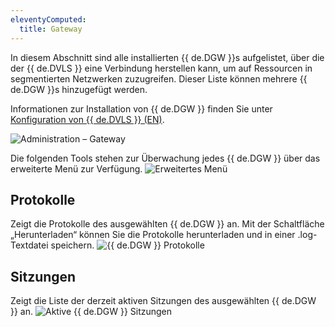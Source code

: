```yaml
---
eleventyComputed:
  title: Gateway
---
```

In diesem Abschnitt sind alle installierten {{ de.DGW }}s aufgelistet, über die der {{ de.DVLS }} eine Verbindung herstellen kann, um auf Ressourcen in segmentierten Netzwerken zuzugreifen. Dieser Liste können mehrere {{ de.DGW }}s hinzugefügt werden.  

Informationen zur Installation von {{ de.DGW }} finden Sie unter [Konfiguration von {{ de.DVLS }} (EN)](/server/dgw/server-configuration/).  

![Administration – Gateway](https://webdevolutions.azureedge.net/docs/de/server/ServerOp0069.png)  

Die folgenden Tools stehen zur Überwachung jedes {{ de.DGW }} über das erweiterte Menü zur Verfügung.
![Erweitertes Menü](https://webdevolutions.azureedge.net/docs/de/server/ServerOp0070.png)

## Protokolle
Zeigt die Protokolle des ausgewählten {{ de.DGW }} an. Mit der Schaltfläche „Herunterladen“ können Sie die Protokolle herunterladen und in einer .log-Textdatei speichern.
![{{ de.DGW }} Protokolle](https://webdevolutions.azureedge.net/docs/de/server/ServerOp0071.png)

## Sitzungen
Zeigt die Liste der derzeit aktiven Sitzungen des ausgewählten {{ de.DGW }} an.
![Aktive {{ de.DGW }} Sitzungen](https://webdevolutions.azureedge.net/docs/de/server/ServerOp0072.png)